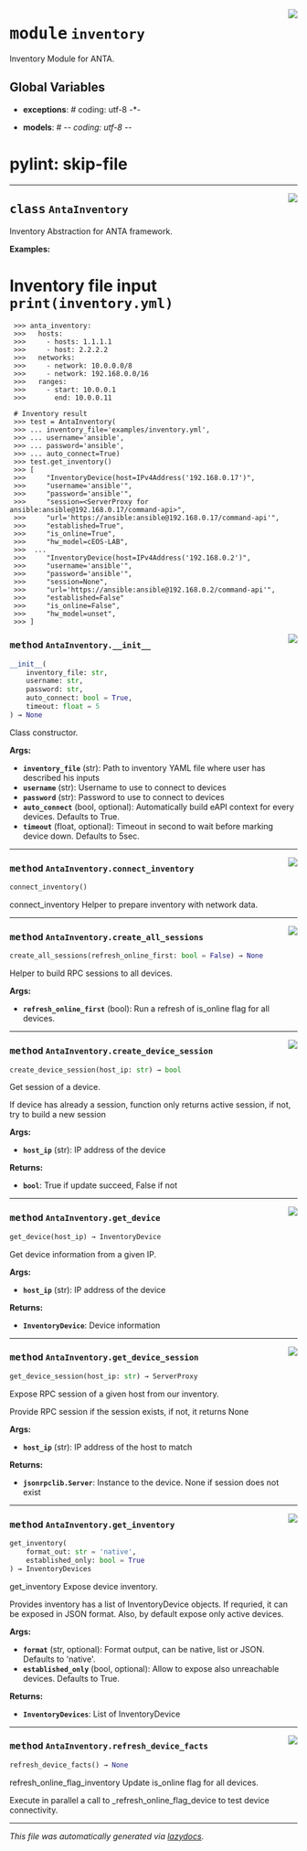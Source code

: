 <!-- markdownlint-disable -->

<a href="../../anta/inventory/__init__.py#L0"><img align="right" style="float:right;" src="https://img.shields.io/badge/-source-cccccc?style=flat-square"></a>

# <kbd>module</kbd> `inventory`
Inventory Module for ANTA. 

**Global Variables**
---------------
- **exceptions**: # coding: utf-8 -*-

- **models**: # -*- coding: utf-8 -*-
# pylint: skip-file



---

<a href="../../anta/inventory/__init__.py#L34"><img align="right" style="float:right;" src="https://img.shields.io/badge/-source-cccccc?style=flat-square"></a>

## <kbd>class</kbd> `AntaInventory`
Inventory Abstraction for ANTA framework. 



**Examples:**
  # Inventory file input ``` print(inventory.yml)```
     >>> anta_inventory:
     >>>   hosts:
     >>>     - hosts: 1.1.1.1
     >>>     - host: 2.2.2.2
     >>>   networks:
     >>>     - network: 10.0.0.0/8
     >>>     - network: 192.168.0.0/16
     >>>   ranges:
     >>>     - start: 10.0.0.1
     >>>       end: 10.0.0.11

     # Inventory result
     >>> test = AntaInventory(
     >>> ... inventory_file='examples/inventory.yml',
     >>> ... username='ansible',
     >>> ... password='ansible',
     >>> ... auto_connect=True)
     >>> test.get_inventory()
     >>> [
     >>>     "InventoryDevice(host=IPv4Address('192.168.0.17')",
     >>>     "username='ansible'",
     >>>     "password='ansible'",
     >>>     "session=<ServerProxy for ansible:ansible@192.168.0.17/command-api>",
     >>>     "url='https://ansible:ansible@192.168.0.17/command-api'",
     >>>     "established=True",
     >>>     "is_online=True",
     >>>     "hw_model=cEOS-LAB",
     >>>  ...
     >>>     "InventoryDevice(host=IPv4Address('192.168.0.2')",
     >>>     "username='ansible'",
     >>>     "password='ansible'",
     >>>     "session=None",
     >>>     "url='https://ansible:ansible@192.168.0.2/command-api'",
     >>>     "established=False"
     >>>     "is_online=False",
     >>>     "hw_model=unset",
     >>> ]


<a href="../../anta/inventory/__init__.py#L89"><img align="right" style="float:right;" src="https://img.shields.io/badge/-source-cccccc?style=flat-square"></a>

### <kbd>method</kbd> `AntaInventory.__init__`

```python
__init__(
    inventory_file: str,
    username: str,
    password: str,
    auto_connect: bool = True,
    timeout: float = 5
) → None
```

Class constructor. 



**Args:**
 
 - <b>`inventory_file`</b> (str):  Path to inventory YAML file where user has described his inputs 
 - <b>`username`</b> (str):  Username to use to connect to devices 
 - <b>`password`</b> (str):  Password to use to connect to devices 
 - <b>`auto_connect`</b> (bool, optional):  Automatically build eAPI context for every devices. Defaults to True. 
 - <b>`timeout`</b> (float, optional):  Timeout in second to wait before marking device down. Defaults to 5sec. 




---

<a href="../../anta/inventory/__init__.py#L461"><img align="right" style="float:right;" src="https://img.shields.io/badge/-source-cccccc?style=flat-square"></a>

### <kbd>method</kbd> `AntaInventory.connect_inventory`

```python
connect_inventory()
```

connect_inventory Helper to prepare inventory with network data. 

---

<a href="../../anta/inventory/__init__.py#L419"><img align="right" style="float:right;" src="https://img.shields.io/badge/-source-cccccc?style=flat-square"></a>

### <kbd>method</kbd> `AntaInventory.create_all_sessions`

```python
create_all_sessions(refresh_online_first: bool = False) → None
```

Helper to build RPC sessions to all devices. 



**Args:**
 
 - <b>`refresh_online_first`</b> (bool):  Run  a refresh of is_online flag for all devices. 

---

<a href="../../anta/inventory/__init__.py#L432"><img align="right" style="float:right;" src="https://img.shields.io/badge/-source-cccccc?style=flat-square"></a>

### <kbd>method</kbd> `AntaInventory.create_device_session`

```python
create_device_session(host_ip: str) → bool
```

Get session of a device. 

If device has already a session, function only returns active session, if not, try to build a new session 



**Args:**
 
 - <b>`host_ip`</b> (str):  IP address of the device 



**Returns:**
 
 - <b>`bool`</b>:  True if update succeed, False if not 

---

<a href="../../anta/inventory/__init__.py#L387"><img align="right" style="float:right;" src="https://img.shields.io/badge/-source-cccccc?style=flat-square"></a>

### <kbd>method</kbd> `AntaInventory.get_device`

```python
get_device(host_ip) → InventoryDevice
```

Get device information from a given IP. 



**Args:**
 
 - <b>`host_ip`</b> (str):  IP address of the device 



**Returns:**
 
 - <b>`InventoryDevice`</b>:  Device information 

---

<a href="../../anta/inventory/__init__.py#L400"><img align="right" style="float:right;" src="https://img.shields.io/badge/-source-cccccc?style=flat-square"></a>

### <kbd>method</kbd> `AntaInventory.get_device_session`

```python
get_device_session(host_ip: str) → ServerProxy
```

Expose RPC session of a given host from our inventory. 

Provide RPC session if the session exists, if not, it returns None 



**Args:**
 
 - <b>`host_ip`</b> (str):  IP address of the host to match 



**Returns:**
 
 - <b>`jsonrpclib.Server`</b>:  Instance to the device. None if session does not exist 

---

<a href="../../anta/inventory/__init__.py#L360"><img align="right" style="float:right;" src="https://img.shields.io/badge/-source-cccccc?style=flat-square"></a>

### <kbd>method</kbd> `AntaInventory.get_inventory`

```python
get_inventory(
    format_out: str = 'native',
    established_only: bool = True
) → InventoryDevices
```

get_inventory Expose device inventory. 

Provides inventory has a list of InventoryDevice objects. If requried, it can be exposed in JSON format. Also, by default expose only active devices. 



**Args:**
 
 - <b>`format`</b> (str, optional):  Format output, can be native, list or JSON. Defaults to 'native'. 
 - <b>`established_only`</b> (bool, optional):  Allow to expose also unreachable devices. Defaults to True. 



**Returns:**
 
 - <b>`InventoryDevices`</b>:  List of InventoryDevice 

---

<a href="../../anta/inventory/__init__.py#L470"><img align="right" style="float:right;" src="https://img.shields.io/badge/-source-cccccc?style=flat-square"></a>

### <kbd>method</kbd> `AntaInventory.refresh_device_facts`

```python
refresh_device_facts() → None
```

refresh_online_flag_inventory Update is_online flag for all devices. 

Execute in parallel a call to _refresh_online_flag_device to test device connectivity. 




---

_This file was automatically generated via [lazydocs](https://github.com/ml-tooling/lazydocs)._
